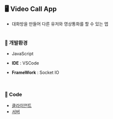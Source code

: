 ## **🖥️**  Video Call App
- 대화방을 만들어 다른 유저와 영상통화를 할 수 있는 앱
  <br>  <br> 

### **📌** 개발환경

- JavaScript

- **IDE** : VSCode

- **FrameWork** : Socket IO 
<br> 

### **📌** Code
- [클라이언트](src/public/js/vidCall.js)
- [서버](src/server.js)

